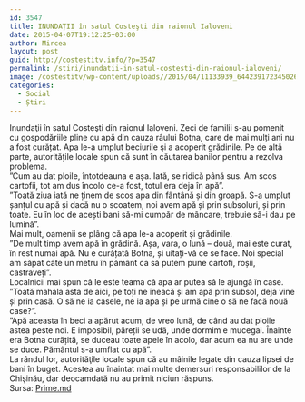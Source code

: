 ```yaml
---
id: 3547
title: INUNDAȚII în satul Costeşti din raionul Ialoveni
date: 2015-04-07T19:12:25+03:00
author: Mircea
layout: post
guid: http://costestitv.info/?p=3547
permalink: /stiri/inundatii-in-satul-costesti-din-raionul-ialoveni/
image: /costestitv/wp-content/uploads//2015/04/11133939_644239172345026_5331042881592229048_n.jpg
categories:
  - Social
  - Știri
---
```

<div>
  Inundaţii în satul Costeşti din raionul Ialoveni. Zeci de familii s-au pomenit cu gospodăriile pline cu apă din cauza râului Botna, care de mai mulți ani nu a fost curățat. Apa le-a umplut beciurile şi a acoperit grădinile. Pe de altă parte, autoritățile locale spun că sunt în căutarea banilor pentru a rezolva problema.
</div>

<!--more-->

<div>
</div>

<div>
  ”Cum au dat ploile, întotdeauna e așa. Iată, se ridică până sus. Am scos cartofii, tot am dus încolo ce-a fost, totul era deja în apă”.
</div>

<div>
</div>

<div>
  ”Toată ziua iată ne ținem de scos apa din fântână și din groapă. S-a umplut șanțul cu apă și dacă nu o scoatem, noi avem apă și prin subsoluri, și prin toate. Eu în loc de acești bani să-mi cumpăr de mâncare, trebuie să-i dau pe lumină”.
</div>

<div>
</div>

<div>
  Mai mult, oamenii se plâng că apa le-a acoperit şi grădinile.
</div>

<div>
</div>

<div>
  ”De mult timp avem apă în grădină. Așa, vara, o lună – două, mai este curat, în rest numai apă. Nu e curățată Botna, și uitați-vă ce se face. Noi special am săpat câte un metru în pământ ca să putem pune cartofi, roșii, castraveți”.
</div>

<div>
  <div>
  </div>
  
  <div>
    Localnicii mai spun că le este teama că apa ar putea să le ajungă în case.
  </div>
  
  <div>
  </div>
  
  <div>
    ”Toată mahala asta de aici, pe toți ne îneacă și am apă prin subsol, deja vine și prin casă. O să ne ia casele, ne ia apa și pe urmă cine o să ne facă nouă case?”.
  </div>
  
  <div>
  </div>
  
  <div>
    ”Apă aceasta în beci a apărut acum, de vreo lună, de când au dat ploile astea peste noi. E imposibil, păreții se udă, unde dormim e mucegai. Înainte era Botna curățită, se duceau toate apele în acolo, dar acum ea nu are unde se duce. Pământul s-a umflat cu apă”.
  </div>
  
  <div>
  </div>
  
  <div>
    La rândul lor, autorităţile locale spun că au mâinile legate din cauza lipsei de bani în buget. Acestea au înaintat mai multe demersuri responsabililor de la Chişinău, dar deocamdată nu au primit niciun răspuns.
  </div>
  
  <div>
    Sursa: <a href="http://www.prime.md/rom/news/social/item19002/" target="_blank">Prime.md</a>
  </div>
</div>